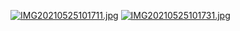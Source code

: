 [![IMG20210525101711.jpg](https://dl.dropboxusercontent.com/s/bmxclc76ywerlta/IMG20210525101711.jpg?dl=0)](https://dl.dropboxusercontent.com/s/bmxclc76ywerlta/IMG20210525101711.jpg?dl=0)
[![IMG20210525101731.jpg](https://dl.dropboxusercontent.com/s/o96l1cvqc8osfb5/IMG20210525101731.jpg?dl=0)](https://dl.dropboxusercontent.com/s/o96l1cvqc8osfb5/IMG20210525101731.jpg?dl=0)
